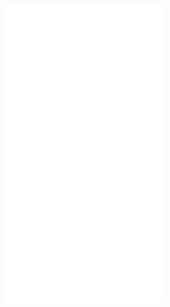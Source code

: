 <!--![GIF](https://media2.giphy.com/media/v1.Y2lkPTc5MGI3NjExOGN6Mml6ZmkwOHJhcXpiYTAyNzNsZW15a2F4MWxrNG9yYmZ3anpheCZlcD12MV9pbnRlcm5hbF9naWZfYnlfaWQmY3Q9Zw/3ov9k22S4De372LQf6/giphy.gif)-->


<!--[![wakatime](https://wakatime.com/badge/user/f8540ed9-647a-49fb-97a9-06869ea0a37d.svg)](https://wakatime.com/@f8540ed9-647a-49fb-97a9-06869ea0a37d)
[![Codewars](https://www.codewars.com/users/pollodrax/badges/micro)](https://www.codewars.com/users/pollodrax)-->

![Metrics](./github-metrics.svg)

<!--## ʟᴀɴɢᴜᴀɢᴇꜱ

![TypeScript](https://img.shields.io/badge/-TypeScript-090909?style=for-the-badge&logo=typescript&logoColor=2D79C7)
![JavaScript](https://img.shields.io/badge/-JavaScript-090909?style=for-the-badge&logo=javascript&logoColor=F7DF1E)
![Rust](https://img.shields.io/badge/-Rust-090909?style=for-the-badge&logo=rust&logoColor=000000)
![Go](https://img.shields.io/badge/-Go-090909?style=for-the-badge&logo=go&logoColor=00ADD8)

## ʙᴀᴄᴋᴇɴᴅ ᴛᴇᴄʜɴᴏʟᴏɢɪᴇꜱ

![NestJS](https://img.shields.io/badge/-NestJS-090909?style=for-the-badge&logo=nestjs&logoColor=E0234E)
![Express](https://img.shields.io/badge/-Express-090909?style=for-the-badge&logo=express&logoColor=white)
![PostgreSQL](https://img.shields.io/badge/-PostgreSQL-090909?style=for-the-badge&logo=postgresql&logoColor=336791)
![MongoDB](https://img.shields.io/badge/-MongoDB-090909?style=for-the-badge&logo=mongodb&logoColor=47A248)
![Redis](https://img.shields.io/badge/-Redis-090909?style=for-the-badge&logo=redis&logoColor=DC382D)
![RabbitMQ](https://img.shields.io/badge/-RabbitMQ-090909?style=for-the-badge&logo=rabbitmq&logoColor=FF6600)
![Microservices](https://img.shields.io/badge/-Microservices-090909?style=for-the-badge&logo=docker&logoColor=2496ED)
![GraphQL](https://img.shields.io/badge/-GraphQL-090909?style=for-the-badge&logo=graphql&logoColor=E10098)
![AWS](https://img.shields.io/badge/-AWS-090909?style=for-the-badge&logo=amazonaws&logoColor=FF9900)
![TypeORM](https://img.shields.io/badge/-TypeORM-090909?style=for-the-badge&logo=typeorm&logoColor=blue)
![Prisma](https://img.shields.io/badge/-Prisma-090909?style=for-the-badge&logo=prisma&logoColor=blue)
![Tokio](https://img.shields.io/badge/-Tokio-090909?style=for-the-badge&logo=rust&logoColor=000000)
![Actix](https://img.shields.io/badge/-Actix-090909?style=for-the-badge&logo=rust&logoColor=000000)
![Gin](https://img.shields.io/badge/-Gin-090909?style=for-the-badge&logo=go&logoColor=00ADD8)
![Fiber](https://img.shields.io/badge/-Fiber-090909?style=for-the-badge&logo=go&logoColor=00ADD8)

## ꜰʀᴏɴᴛᴇɴᴅ ᴛᴇᴄʜɴᴏʟᴏɢɪᴇꜱ

![React](https://img.shields.io/badge/-React-090909?style=for-the-badge&logo=react&logoColor=61DAFB)
![Next.js](https://img.shields.io/badge/-Next.js-090909?style=for-the-badge&logo=next.js&logoColor=white)
![Angular](https://img.shields.io/badge/-Angular-090909?style=for-the-badge&logo=angular&logoColor=DD0031)
![Vanilla JS](https://img.shields.io/badge/-Vanilla%20JS-090909?style=for-the-badge&logo=javascript&logoColor=F7DF1E)
![Vite](https://img.shields.io/badge/-Vite-090909?style=for-the-badge&logo=vite&logoColor=646CFF)
![Tailwind CSS](https://img.shields.io/badge/-Tailwind%20CSS-090909?style=for-the-badge&logo=tailwindcss&logoColor=38BDF8)
![SASS](https://img.shields.io/badge/-SASS-090909?style=for-the-badge&logo=sass&logoColor=CC6699)
![Webpack](https://img.shields.io/badge/-Webpack-090909?style=for-the-badge&logo=webpack&logoColor=238DD6)
![ESLint](https://img.shields.io/badge/-ESLint-090909?style=for-the-badge&logo=eslint&logoColor=4B3263)
![Jest](https://img.shields.io/badge/-Jest-090909?style=for-the-badge&logo=jest&logoColor=C21325)
![React Query](https://img.shields.io/badge/-React%20Query-090909?style=for-the-badge&logo=react&logoColor=61DAFB)
![Zustand](https://img.shields.io/badge/-Zustand-090909?style=for-the-badge&logo=javascript&logoColor=white)
![Apollo Client](https://img.shields.io/badge/-Apollo%20Client-090909?style=for-the-badge&logo=apollo-graphql&logoColor=311C87)


## ᴛᴏᴏʟꜱ

![Git](https://img.shields.io/badge/-Git-090909?style=for-the-badge&logo=git&logoColor=F05032)
![GitHub](https://img.shields.io/badge/-GitHub-090909?style=for-the-badge&logo=github&logoColor=181717)
![VS Code](https://img.shields.io/badge/-VS%20Code-090909?style=for-the-badge&logo=visual-studio-code&logoColor=007ACC)
![Docker](https://img.shields.io/badge/-Docker-090909?style=for-the-badge&logo=docker&logoColor=2496ED)
![Postman](https://img.shields.io/badge/-Postman-090909?style=for-the-badge&logo=postman&logoColor=FF6C37)
![Confluence](https://img.shields.io/badge/-Confluence-090909?style=for-the-badge&logo=confluence&logoColor=172BF4)
![Linux](https://img.shields.io/badge/-Linux-090909?style=for-the-badge&logo=linux&logoColor=FCC624)
![NPM](https://img.shields.io/badge/-NPM-090909?style=for-the-badge&logo=npm&logoColor=CB3837)
![Yarn](https://img.shields.io/badge/-Yarn-090909?style=for-the-badge&logo=yarn&logoColor=2C8EBB)

## 

[![Telegram](https://img.shields.io/badge/-Telegram-090909?style=for-the-badge&logo=telegram&logoColor=27A0D9)](https://t.me/ra1nwll)
[![Spotify](https://img.shields.io/badge/-Spotify-090909?style=for-the-badge&logo=spotify&logoColor=1DB954)](https://open.spotify.com/user/31xur6pxa3ufn3uxmcl72zp5fogy?si=444479fd3ded4e61)

![imd](https://user-images.githubusercontent.com/22963968/114021347-e3c48b80-9870-11eb-8bc8-998bf39b4d0d.png)-->

